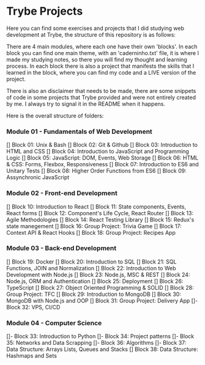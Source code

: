 # Trybe Projects

Here you can find some exercises and projects that I did studying web development at Trybe, the structure of this repository is as follows:

There are 4 main modules, where each one have their own 'blocks'. In each block you can find one main theme, with an 'caderninho.txt' file, it is where I made my studying notes, so there you will find my thought and learning process. In each block there is also a project that manifests the skills that I learned in the block, where you can find my code and a LIVE version of the project. 

There is also an disclaimer that needs to be made, there are some snippets of code in some projects that Trybe provided and were not entirely created by me. I always try to signal it in the README when it happens.

Here is the overall structure of folders:

### Module 01 - Fundamentals of Web Development
[] Block 01: Unix & Bash
[] Block 02: Git & Github
[] Block 03: Introduction to HTML and CSS
[] Block 04: Introduction to JavaScript and Programming Logic
[] Block 05: JavaScript: DOM, Events, Web Storage
[] Block 06: HTML & CSS: Forms, Flexbox, Responsiveness
[] Block 07: Introduction to ES6 and Unitary Tests
[] Block 08: Higher Order Functions from ES6
[] Block 09: Assynchronic JavaScript 

### Module 02 - Front-end Development
[] Block 10: Introduction to React
[] Block 11: State components, Events, React forms
[] Block 12: Component's Life Cycle, React Router
[] Block 13: Agile Methodologies
[] Block 14: React Testing Library
[] Block 15: Redux's state manegement
[] Block 16: Group Project: Trivia Game
[] Block 17: Context API & React Hooks
[] Block 18: Group Project: Recipes App

### Module 03 - Back-end Development
[] Block 19: Docker
[] Block 20: Introduction to SQL
[] Block 21: SQL Functions, JOIN and Normalization
[] Block 22: Introduction to Web Development with Node.js
[] Block 23: Node.js, MSC & REST
[] Block 24: Node.js, ORM and Authentication
[] Block 25: Deployment
[] Block 26: TypeScript
[] Block 27: Object Oriented Programming & SOLID
[] Block 28: Group Project: TFC
[] Block 29: Introduction to MongoDB
[] Block 30: MongoDB with Node.js and OOP
[] Block 31: Group Project: Delivery App
[]- Block 32: VPS, CI/CD

### Module 04 - Computer Science
[]- Block 33: Introduction to Python
[]- Block 34: Project patterns
[]- Block 35: Networks and Data Scrapping
[]- Block 36: Algorithms
[]- Block 37: Data Structure: Arrays Lists, Queues and Stacks
[] Block 38: Data Structure: Hashmaps and Sets